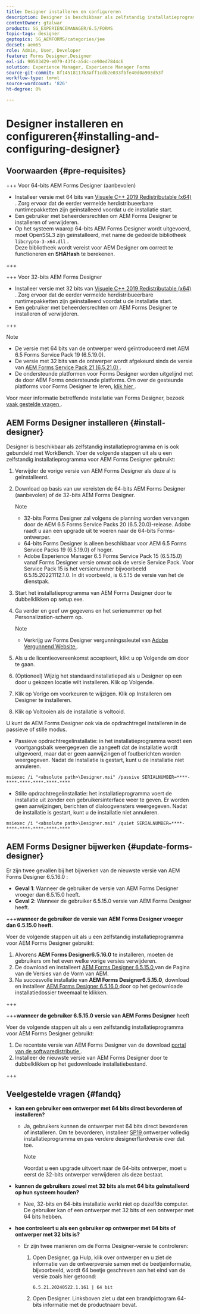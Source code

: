 ```yaml
---
title: Designer installeren en configureren
description: Designer is beschikbaar als zelfstandig installatieprogramma en is ook gebundeld met Workbench. Leer hoe u zelfstandige Designer installeert.
contentOwner: gtalwar
products: SG_EXPERIENCEMANAGER/6.5/FORMS
topic-tags: designer
geptopics: SG_AEMFORMS/categories/jee
docset: aem65
role: Admin, User, Developer
feature: Forms Designer,Designer
exl-id: 90503d29-e079-43f4-a5dc-ce90ed7844c6
solution: Experience Manager, Experience Manager Forms
source-git-commit: 8f14518117b3aff1cdb2e033fbfe40d0a903d53f
workflow-type: tm+mt
source-wordcount: '826'
ht-degree: 0%

---
```


# Designer installeren en configureren{#installing-and-configuring-designer}

## Voorwaarden {#pre-requisites}

+++ Voor 64-bits AEM Forms Designer (aanbevolen)

* Installeer versie met 64 bits van [ Visuele C++ 2019 Redistributable (x64) ](https://learn.microsoft.com/en-us/cpp/windows/latest-supported-vc-redist?view=msvc-170). Zorg ervoor dat de eerder vermelde herdistribueerbare runtimepakketten zijn geïnstalleerd voordat u de installatie start.
* Een gebruiker met beheerdersrechten om AEM Forms Designer te installeren of verwijderen.
* Op het systeem waarop 64-bits AEM Forms Designer wordt uitgevoerd, moet OpenSSL3 zijn geïnstalleerd, met name de gedeelde bibliotheek `libcrypto-3-x64.dll` .\
  Deze bibliotheek wordt vereist voor AEM Designer om correct te functioneren en **SHAHash** te berekenen.

+++

+++ Voor 32-bits AEM Forms Designer

* Installeer versie met 32 bits van [ Visuele C++ 2019 Redistributable (x64) ](https://learn.microsoft.com/en-us/cpp/windows/latest-supported-vc-redist?view=msvc-170). Zorg ervoor dat de eerder vermelde herdistribueerbare runtimepakketten zijn geïnstalleerd voordat u de installatie start.
* Een gebruiker met beheerdersrechten om AEM Forms Designer te installeren of verwijderen.

+++

>[!NOTE]
>
>* De versie met 64 bits van de ontwerper werd geïntroduceerd met AEM 6.5 Forms Service Pack 19 (6.5.19.0).
>* De versie met 32 bits van de ontwerper wordt afgekeurd sinds de versie van [ AEM Forms Service Pack 21 (6.5.21.0) ](https://experienceleague.adobe.com/nl/docs/experience-manager-release-information/aem-release-updates/forms-updates/aem-forms-releases).
> * De ondersteunde platformen voor Forms Designer worden uitgelijnd met de door AEM Forms ondersteunde platforms. Om over de gesteunde platforms voor Forms Designer te leren, [ klik hier ](/help/forms/using/aem-forms-jee-supported-platforms.md).

Voor meer informatie betreffende installatie van Forms Designer, bezoek [ vaak gestelde vragen ](#fandq).

## AEM Forms Designer installeren {#install-designer}

Designer is beschikbaar als zelfstandig installatieprogramma en is ook gebundeld met WorkBench. Voer de volgende stappen uit als u een zelfstandig installatieprogramma voor AEM Forms Designer gebruikt:

1. Verwijder de vorige versie van AEM Forms Designer als deze al is geïnstalleerd.
1. Download op basis van uw vereisten de 64-bits AEM Forms Designer (aanbevolen) of de 32-bits AEM Forms Designer.

   >[!NOTE]
   > 
   >* 32-bits Forms Designer zal volgens de planning worden vervangen door de AEM 6.5 Forms Service Packs 20 (6.5.20.0)-release. Adobe raadt u aan een upgrade uit te voeren naar de 64-bits Forms-ontwerper.
   >* 64-bits Forms Designer is alleen beschikbaar voor AEM 6.5 Forms Service Packs 19 (6.5.19.0) of hoger.
   >* Adobe Experience Manager 6.5 Forms Service Pack 15 (6.5.15.0) vanaf Forms Designer versie omvat ook de versie Service Pack. Voor Service Pack 15 is het versienummer bijvoorbeeld 6.5.15.20221112.1.0. In dit voorbeeld, is 6.5.15 de versie van het de dienstpak.

1. Start het installatieprogramma van AEM Forms Designer door te dubbelklikken op setup.exe.
1. Ga verder en geef uw gegevens en het serienummer op het Personalization-scherm op.

   >[!NOTE]
   >
   >* Verkrijg uw Forms Designer vergunningssleutel van [ Adobe Vergunnend Website ](https://licensing.adobe.com/).

1. Als u de licentieovereenkomst accepteert, klikt u op Volgende om door te gaan.
1. (Optioneel) Wijzig het standaardinstallatiepad als u Designer op een door u gekozen locatie wilt installeren. Klik op Volgende.
1. Klik op Vorige om voorkeuren te wijzigen. Klik op Installeren om Designer te installeren.
1. Klik op Voltooien als de installatie is voltooid.

U kunt de AEM Forms Designer ook via de opdrachtregel installeren in de passieve of stille modus.

* Passieve opdrachtregelinstallatie: in het installatieprogramma wordt een voortgangsbalk weergegeven die aangeeft dat de installatie wordt uitgevoerd, maar dat er geen aanwijzingen of foutberichten worden weergegeven. Nadat de installatie is gestart, kunt u de installatie niet annuleren.

```shell
msiexec /i "<absolute path>\Designer.msi" /passive SERIALNUMBER=****-****-****-****-****-****
```

* Stille opdrachtregelinstallatie: het installatieprogramma voert de installatie uit zonder een gebruikersinterface weer te geven. Er worden geen aanwijzingen, berichten of dialoogvensters weergegeven. Nadat de installatie is gestart, kunt u de installatie niet annuleren.

```shell
msiexec /i "<absolute path>\Designer.msi" /quiet SERIALNUMBER=****-****-****-****-****-****
```

## AEM Forms Designer bijwerken {#update-forms-designer}

Er zijn twee gevallen bij het bijwerken van de nieuwste versie van AEM Forms Designer 6.5.16.0 :

* **Geval 1**: Wanneer de gebruiker de versie van AEM Forms Designer vroeger dan 6.5.15.0 heeft.
* **Geval 2**: Wanneer de gebruiker 6.5.15.0 versie van AEM Forms Designer heeft.

+++**wanneer de gebruiker de versie van AEM Forms Designer vroeger dan 6.5.15.0 heeft.**

Voer de volgende stappen uit als u een zelfstandig installatieprogramma voor AEM Forms Designer gebruikt:

1. Alvorens **AEM Forms Designer6.5.16.0** te installeren, moeten de gebruikers om het even welke vorige versies verwijderen.
1. De download en installeert [ AEM Forms Designer 6.5.15.0 ](https://experienceleague.adobe.com/docs/experience-manager-release-information/aem-release-updates/forms-updates/aem-forms-releases.html?lang=nl-NL) van de Pagina van de Versies van de Vorm van AEM.
1. Na succesvolle installatie van **AEM Forms Designer6.5.15.0**, download en installeer [ AEM Forms Designer 6.5.16.0 ](https://experienceleague.adobe.com/docs/experience-manager-release-information/aem-release-updates/forms-updates/aem-forms-releases.html?lang=nl-NL) door op het gedownloade installatiedossier tweemaal te klikken.

+++

+++**wanneer de gebruiker 6.5.15.0 versie van AEM Forms Designer** heeft

Voer de volgende stappen uit als u een zelfstandig installatieprogramma voor AEM Forms Designer gebruikt:
1. De recentste versie van AEM Forms Designer van de download [ portal van de softwaredistributie ](https://experienceleague.adobe.com/docs/experience-manager-release-information/aem-release-updates/forms-updates/aem-forms-releases.html?lang=nl-NL).
1. Installeer de nieuwste versie van AEM Forms Designer door te dubbelklikken op het gedownloade installatiebestand.

+++

## Veelgestelde vragen {#fandq}

* **kan een gebruiker een ontwerper met 64 bits direct bevorderen of installeren?**
   * Ja, gebruikers kunnen de ontwerper met 64 bits direct bevorderen of installeren. Om te bevorderen, installeer [ SP19 ](https://experience.adobe.com/#/downloads/content/software-distribution/en/aem.html?package=/content/software-distribution/en/details.html/content/dam/aem/public/adobe/packages/cq650/servicepack/fd/Designer-Patch/sp19_x64/aemforms_designer_6_5_0_wwe_win.zip) ontwerper volledig installatieprogramma en pas verdere designerflardversie over dat toe.

     >[!NOTE]
     > Voordat u een upgrade uitvoert naar de 64-bits ontwerper, moet u eerst de 32-bits ontwerper verwijderen als deze bestaat.

* **kunnen de gebruikers zowel met 32 bits als met 64 bits geïnstalleerd op hun systeem houden?**
   * Nee, 32-bits en 64-bits installatie werkt niet op dezelfde computer. De gebruiker kan of een ontwerper met 32 bits of een ontwerper met 64 bits hebben.

* **hoe controleert u als een gebruiker op ontwerper met 64 bits of ontwerper met 32 bits is?**
   * Er zijn twee manieren om de Forms Designer-versie te controleren:

      1. Open Designer, ga Hulp, klik over ontwerper en u ziet de informatie van de ontwerpversie samen met de beetjeinformatie, bijvoorbeeld, wordt 64 beetje geschreven aan het eind van de versie zoals hier getoond:

         `6.5.21.20240522.1.161 | 64 bit`
      1. Open Designer. Linksboven ziet u dat een brandpictogram 64-bits informatie met de productnaam bevat.

